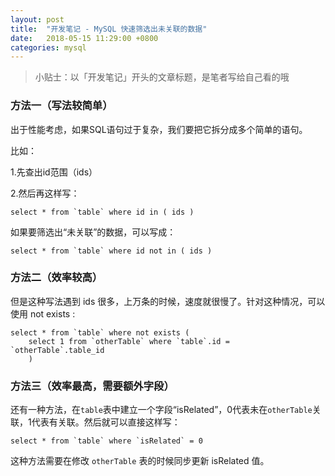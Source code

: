 ```yaml
---
layout: post
title:  "开发笔记 - MySQL 快速筛选出未关联的数据"
date:   2018-05-15 11:29:00 +0800
categories: mysql
---
```


>小贴士：以「开发笔记」开头的文章标题，是笔者写给自己看的哦

### 方法一（写法较简单）

出于性能考虑，如果SQL语句过于复杂，我们要把它拆分成多个简单的语句。

比如：

1.先查出id范围（ids）

2.然后再这样写：

	select * from `table` where id in ( ids ) 

如果要筛选出“未关联”的数据，可以写成：

	select * from `table` where id not in ( ids )



### 方法二（效率较高）

但是这种写法遇到 ids 很多，上万条的时候，速度就很慢了。针对这种情况，可以使用 not exists :

	select * from `table` where not exists (
		select 1 from `otherTable` where `table`.id = `otherTable`.table_id
		)



### 方法三（效率最高，需要额外字段）

还有一种方法，在`table`表中建立一个字段“isRelated”，0代表未在`otherTable`关联，1代表有关联。然后就可以直接这样写：

	select * from `table` where `isRelated` = 0

这种方法需要在修改 `otherTable` 表的时候同步更新 isRelated 值。
